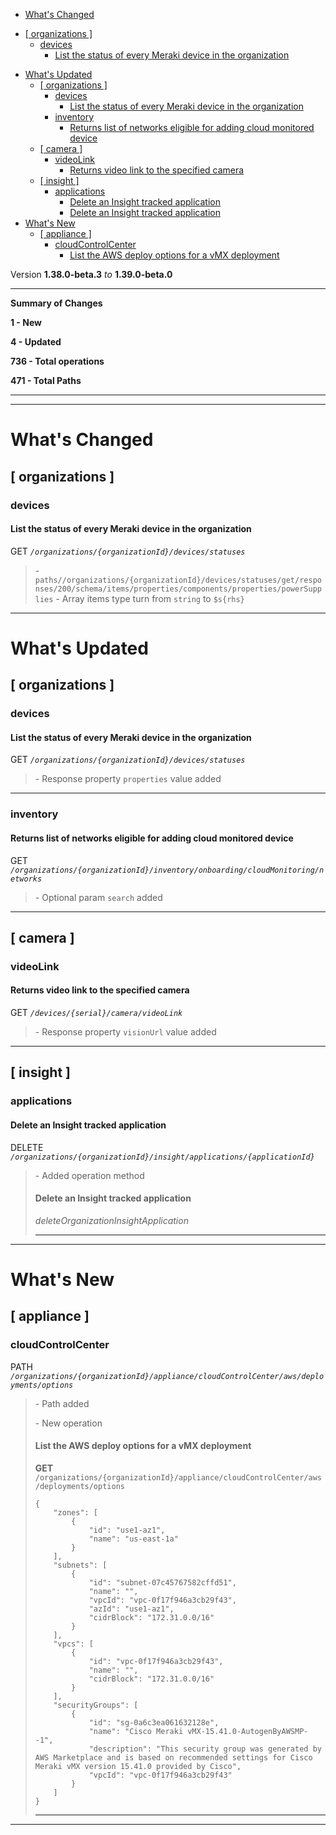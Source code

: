  - [What's Changed](#whats-changed)
  * [\[ organizations \]](#-organizations-)
    + [devices](#devices)
      - [List the status of every Meraki device in the organization](#list-the-status-of-every-meraki-device-in-the-organization)
- [What's Updated](#whats-updated)
  * [\[ organizations \]](#-organizations--1)
    + [devices](#devices-1)
      - [List the status of every Meraki device in the organization](#list-the-status-of-every-meraki-device-in-the-organization-1)
    + [inventory](#inventory)
      - [Returns list of networks eligible for adding cloud monitored device](#returns-list-of-networks-eligible-for-adding-cloud-monitored-device)
  * [\[ camera \]](#-camera-)
    + [videoLink](#videolink)
      - [Returns video link to the specified camera](#returns-video-link-to-the-specified-camera)
  * [\[ insight \]](#-insight-)
    + [applications](#applications)
      - [Delete an Insight tracked application](#delete-an-insight-tracked-application)
      - [Delete an Insight tracked application](#delete-an-insight-tracked-application-1)
- [What's New](#whats-new)
  * [\[ appliance \]](#-appliance-)
    + [cloudControlCenter](#cloudcontrolcenter)
      - [List the AWS deploy options for a vMX deployment](#list-the-aws-deploy-options-for-a-vmx-deployment)
 
Version **1.38.0-beta.3** _to_ **1.39.0-beta.0**

* * *

**Summary of Changes**

**1 - New**

**4 - Updated**

**736 - Total operations**

**471 - Total Paths**

* * *

* * *

What's Changed
==============

\[ organizations \]
-------------------

### devices

#### List the status of every Meraki device in the organization

GET _`/organizations/{organizationId}/devices/statuses`_

> \- `paths//organizations/{organizationId}/devices/statuses/get/responses/200/schema/items/properties/components/properties/powerSupplies` - Array items type turn from `string` to `$s{rhs}`

* * *

What's Updated
==============

\[ organizations \]
-------------------

### devices

#### List the status of every Meraki device in the organization

GET _`/organizations/{organizationId}/devices/statuses`_

> \- Response property `properties` value added

* * *

### inventory

#### Returns list of networks eligible for adding cloud monitored device

GET _`/organizations/{organizationId}/inventory/onboarding/cloudMonitoring/networks`_

> \- Optional param `search` added

* * *

\[ camera \]
------------

### videoLink

#### Returns video link to the specified camera

GET _`/devices/{serial}/camera/videoLink`_

> \- Response property `visionUrl` value added

* * *

\[ insight \]
-------------

### applications

#### Delete an Insight tracked application

DELETE _`/organizations/{organizationId}/insight/applications/{applicationId}`_

> \- Added operation method  
> 
> #### Delete an Insight tracked application
> 
> _deleteOrganizationInsightApplication_
> 
> * * *

* * *

What's New
==========

\[ appliance \]
---------------

### cloudControlCenter

PATH _`/organizations/{organizationId}/appliance/cloudControlCenter/aws/deployments/options`_

> \- Path added  
>   
> \- New operation
> 
> #### List the AWS deploy options for a vMX deployment
> 
> **GET** `/organizations/{organizationId}/appliance/cloudControlCenter/aws/deployments/options`  
> 
>     {
>         "zones": [
>             {
>                 "id": "use1-az1",
>                 "name": "us-east-1a"
>             }
>         ],
>         "subnets": [
>             {
>                 "id": "subnet-07c45767582cffd51",
>                 "name": "",
>                 "vpcId": "vpc-0f17f946a3cb29f43",
>                 "azId": "use1-az1",
>                 "cidrBlock": "172.31.0.0/16"
>             }
>         ],
>         "vpcs": [
>             {
>                 "id": "vpc-0f17f946a3cb29f43",
>                 "name": "",
>                 "cidrBlock": "172.31.0.0/16"
>             }
>         ],
>         "securityGroups": [
>             {
>                 "id": "sg-0a6c3ea061632128e",
>                 "name": "Cisco Meraki vMX-15.41.0-AutogenByAWSMP--1",
>                 "description": "This security group was generated by AWS Marketplace and is based on recommended settings for Cisco Meraki vMX version 15.41.0 provided by Cisco",
>                 "vpcId": "vpc-0f17f946a3cb29f43"
>             }
>         ]
>     }
> 
> * * *

* * *